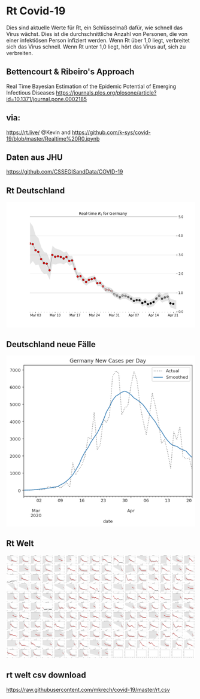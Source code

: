 # Rt Covid-19

Dies sind aktuelle Werte für Rt, ein Schlüsselmaß dafür, wie schnell das Virus wächst. Dies ist die durchschnittliche Anzahl von Personen, die von einer infektiösen Person infiziert werden. Wenn Rt über 1,0 liegt, verbreitet sich das Virus schnell. Wenn Rt unter 1,0 liegt, hört das Virus auf, sich zu verbreiten.

## Bettencourt & Ribeiro's Approach
Real Time Bayesian Estimation of the Epidemic Potential of Emerging Infectious Diseases
https://journals.plos.org/plosone/article?id=10.1371/journal.pone.0002185


## via: 
https://rt.live/ @Kevin and 
https://github.com/k-sys/covid-19/blob/master/Realtime%20R0.ipynb

## Daten aus JHU
https://github.com/CSSEGISandData/COVID-19

## Rt Deutschland
![Rt Deutschland](https://raw.githubusercontent.com/mkrech/covid-19/master/Germany.png) 

## Deutschland neue Fälle  
![Deutschland Infizierte](https://raw.githubusercontent.com/mkrech/covid-19/master/Germany_new_cases.png)

## Rt Welt
![Rt Deutschland](https://raw.githubusercontent.com/mkrech/covid-19/master/world.png) 

## rt welt csv download
https://raw.githubusercontent.com/mkrech/covid-19/master/rt.csv
